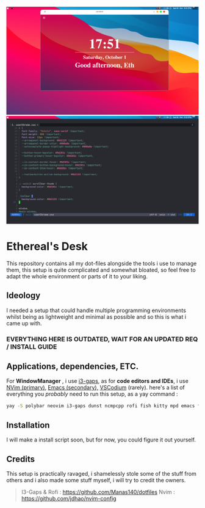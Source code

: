 ![Screenshot](https://github.com/DisheartenedEthereal/Etherdesk/raw/main/ss_desk.png)
![Screenshot](https://github.com/DisheartenedEthereal/Etherdesk/raw/main/ss_nvim.png)

# Ethereal's Desk
This repository contains all my dot-files alongside the tools i use to manage them, this setup is quite complicated and somewhat bloated, so feel free to adapt the whole environment or parts of it to your liking.

## Ideology

I needed a setup that could handle multiple programming environments whilst being as lightweight and minimal as possible and so this is what i came up with.


### EVERYTHING HERE IS OUTDATED, WAIT FOR AN UPDATED REQ / INSTALL GUIDE


## Applications, dependencies, ETC.
For **WindowManager** , i use [i3-gaps](https://github.com/Airblader/i3), as for **code editors and IDEs**, i use [NVim (primary)](https://github.com/neovim/neovim), [Emacs (secondary),](https://github.com/emacs-mirror/emacs) [VSCodium](https://vscodium.com/) (rarely).
here's a list of everything you *probably* need to run this setup, as a yay command :
```sh
yay -S polybar neovim i3-gaps dunst ncmpcpp rofi fish kitty mpd emacs flameshot feh
```
## Installation

I will make a install script soon, but for now, you could figure it out yourself.

## Credits

This setup is practically ravaged, i shamelessly stole some of the stuff from others and i also made some stuff myself, i will try to credit the owners.

> I3-Gaps & Rofi : https://github.com/Manas140/dotfiles
> Nvim : https://github.com/jdhao/nvim-config
